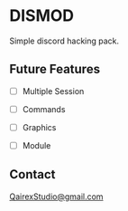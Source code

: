 # DISMOD

Simple discord hacking pack.

## Future Features

- [ ] Multiple Session

- [ ] Commands

- [ ] Graphics

- [ ] Module

## Contact

QairexStudio@gmail.com
